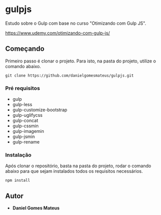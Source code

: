 # gulpjs

Estudo sobre o Gulp com base no curso "Otimizando com Gulp JS".

https://www.udemy.com/otimizando-com-gulp-js/

## Começando

Primeiro passo é clonar o projeto. Para isto, na pasta do projeto, utilize o comando abaixo.

```
git clone https://github.com/danielgomesmateus/gulpjs.git
```

### Pré requisitos

- gulp
- gulp-less
- gulp-customize-bootstrap
- gulp-uglifycss
- gulp-concat
- gulp-cssmin
- gulp-imagemin
- gulp-jsmin
- gulp-rename

### Instalação

Após clonar o repositório, basta na pasta do projeto, rodar o comando abaixo para que sejam instalados
todos os requisitos necessários.

```
npm install
```

## Autor

* **Daniel Gomes Mateus**
